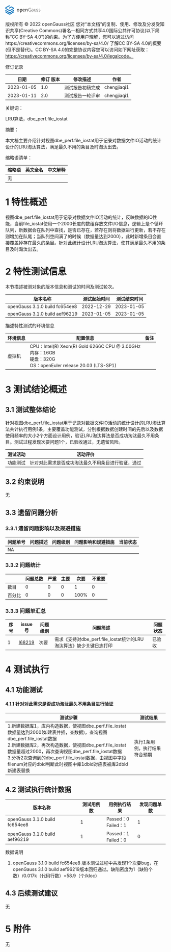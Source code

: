 ![avatar](../../../images/openGauss.png)

版权所有 © 2022  openGauss社区
 您对“本文档”的复制、使用、修改及分发受知识共享(Creative Commons)署名—相同方式共享4.0国际公共许可协议(以下简称“CC BY-SA 4.0”)的约束。为了方便用户理解，您可以通过访问https://creativecommons.org/licenses/by-sa/4.0/ 了解CC BY-SA 4.0的概要 (但不是替代)。CC BY-SA 4.0的完整协议内容您可以访问如下网址获取：https://creativecommons.org/licenses/by-sa/4.0/legalcode。

修订记录

| 日期       | 修订   版本 | 修改描述             | 作者        |
| ---------- | ----------- | -------------------- | ----------- |
| 2023-01-05 | 1.0         | 测试报告初稿完成 | chengjiaqi1 |
| 2023-01-11 | 2.0         | 测试报告一轮评审 | chengjiaqi1 |

 关键词： 

LRU算法，dbe_perf.file_iostat

摘要：

本文档主要介绍针对视图dbe_perf.file_iostat用于记录对数据文件IO活动的统计设计的LRU淘汰算法，满足最久不用的条目及时淘汰出去。

缩略语清单：

| 缩略语 | 英文全名 | 中文解释 |
| ------ | -------- | -------- |
| 无     |          |          |

# 1 特性概述

视图dbe_perf.file_iostat用于记录对数据文件IO活动的统计，反映数据的IO性能，当前file_iostat使用一个2000长度的数组存放文件I/O信息，逻辑上是个循环队列，新数据会在队列中查找，是否已存在，若存在则将数据进行更新，若不存在则增加在队尾；当队列空间满了的时候（数据量达到2000），此时新增条目会直接覆盖掉存在最久的条目。针对此统计设计LRU淘汰算法，使其满足最久不用的条目及时淘汰出去。

# 2 特性测试信息

本节描述被测对象的版本信息和测试的时间及测试轮次。

| 版本名称                       | 测试起始时间 | 测试结束时间 |
| ------------------------------ | ------------ | ------------ |
| openGauss 3.1.0 build fc654ee8 | 2022-12-29   | 2023-01-05   |
| openGauss 3.1.0 build aef96219 | 2023-01-05   | 2023-01-05   |

描述特性测试的环境信息

| 环境信息 | 配置信息                                                     | 备注 |
| -------- | ------------------------------------------------------------ | ---- |
| 虚拟机   | CPU：Intel(R) Xeon(R) Gold 6266C CPU @ 3.00GHz<br />内存：16GB<br />硬盘：320G<br />OS：openEuler release 20.03 (LTS-SP1) |      |

# 3  测试结论概述

## 3.1 测试整体结论

针对视图dbe_perf.file_iostat用于记录对数据文件IO活动的统计设计的LRU淘汰算法共计执行用例1条，主要覆盖功能测试，分别根据数据创建时间的先后以及数据使用频率的大小2个方面设计用例，验证LRU淘汰算法是否成功淘汰最久不用条目。测试过程发现次要问题1个，已验收通过，无遗留风险。

| 测试活动 | 活动评价                                           |
| -------- | -------------------------------------------------- |
| 功能测试 | 针对对此需求是否成功淘汰最久不用条目进行验证，通过 |

## 3.2 约束说明

无



## 3.3  遗留问题分析

### 3.3.1 遗留问题影响以及规避措施

| 问题单号 | 问题描述 | 问题级别 | 问题影响和规避措施 | 当前状态 |
| -------- | -------- | -------- | ------------------ | -------- |
| NA       |          |          |                    |          |

### 3.3.2 问题统计

|        | 问题总数 | 严重 | 主要 | 次要 | 不重要 |
| ------ | -------- | ---- | ---- | ---- | ------ |
| 数目   | 0        | 0    | 0    | 1    | 0      |
| 百分比 | 0        | 0    | 0    | 100% | 0      |

### 3.3.3 问题单汇总

| 序号 | issue号                                                      | 问题级别 | 问题简述                                                    | 问题状态 |
| ---- | ------------------------------------------------------------ | -------- | ----------------------------------------------------------- | -------- |
| 1    | [I68219](https://gitee.com/opengauss/openGauss-server/issues/I68219) | 次要     | 需求《支持对dbe_perf.file_iostat统计的LRU淘汰算法》缺少关键日志打印 | 已验收   |

# 4 测试执行

## 4.1 功能测试

#### 4.1.1 针对对此需求是否成功淘汰最久不用条目进行验证

| 测试步骤                                                     | 测试结果                      |
| ------------------------------------------------------------ | ----------------------------- |
| 1.新建数据库1，库内构造数据，使视图dbe_perf.file_iostat数据量达到2000(如建表并插，查数据)，查询视图dbe_perf.file_iostat数据<br>2.新建数据库2，再次构造数据，使视图dbe_perf.file_iostat数据量超过2000，再次查询视图dbe_perf.file_iostat数据<br>3.分析2次查询到的dbe_perf.file_iostat数据，由视图中字段filenum对应的dbid判断此时视图中库1dbid对应表被库2dbid新建表替换| 执行1条用例，执行结果符合预期 |

## 4.2 测试执行统计数据

| 版本名称                       | 测试用例数 | 用例执行结果             | 发现问题单数 |
| ------------------------------ | ---------- | ------------------------ | ------------ |
| openGauss 3.1.0 build fc654ee8 | 1          | Passed：0<br />Failed：1 | 1            |
| openGauss 3.1.0 build aef96219 | 1          | Passed：1<br />Failed：0 | 0            |

数据说明

1.  openGauss 3.1.0 build  fc654ee8 版本测试过程中共发现1个次要bug，在openGauss 3.1.0 build aef96219版本回归通过。缺陷密度为1（缺陷个数）/0.017k（代码行数）=58.9（个/kloc）

## 4.3 后续测试建议

无

# 5 附件

无
